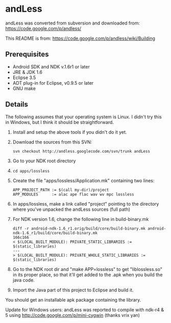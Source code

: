 andLess
=======

andLess was converted from subversion and downloaded from: https://code.google.com/p/andless/

This README is from: https://code.google.com/p/andless/wiki/Building

Prerequisites
-------------

- Android SDK and NDK v.1.6r1 or later
- JRE & JDK 1.6
- Eclipse 3.5
- ADT plug-in for Eclipse, v0.9.5 or later
- GNU make 

Details
-------

The following assumes that your operating system is Linux. I didn't try this in Windows, but I think it should be straightforward.

1.  Install and setup the above tools if you didn't do it yet.

2.  Download the sources from this SVN:

        svn checkout http://andless.googlecode.com/svn/trunk andLess

3.  Go to your NDK root directory

4.  `cd apps/lossless`

5.  Create the file "apps/lossless/Application.mk" containing two lines:

        APP_PROJECT_PATH := $(call my-dir)/project
        APP_MODULES      := alac ape flac wav wv mpc lossless

6.  In apps/lossless, make a link called "project" pointing to the directory where you've unpacked the andLess sources (full path)

7.  For NDK version 1.6, change the following line in build-binary.mk

        diff -r android-ndk-1.6_r1.orig/build/core/build-binary.mk android-ndk-1.6_r1/build/core/build-binary.mk
        166c166
        < $(LOCAL_BUILT_MODULE): PRIVATE_STATIC_LIBRARIES := $(static_libraries)
        ---
        > $(LOCAL_BUILT_MODULE): PRIVATE_WHOLE_STATIC_LIBRARIES := $(static_libraries)

8.  Go to the NDK root dir and "make APP=lossless" to get "liblossless.so" in its proper place, so that it'll get added to the .apk when you build the java code.

9.  Import the Java part of this project to Eclipse and build it. 

You should get an installable apk package containing the library.

Update for Windows users: andLess was reported to compile with ndk-r4 & 5 using http://code.google.com/p/mini-cygwin (thanks vrix yan)

